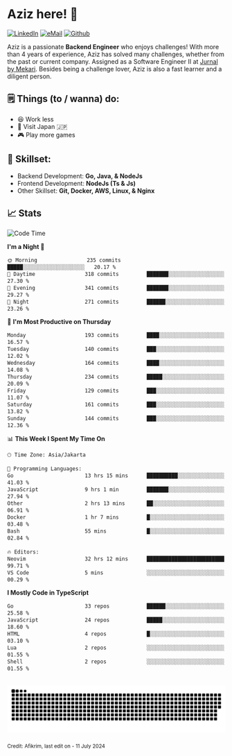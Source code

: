 # Aziz here! 👋

[![LinkedIn](https://img.shields.io/static/v1?message=afikrim&logo=linkedin&label=&color=0077B5&logoColor=white&labelColor=&style=for-the-badge)](https://www.linkedin.com/in/afikrim)
[![eMail](https://img.shields.io/static/v1?message=afikrim10@gmail.com&logo=gmail&label=&color=D14836&logoColor=white&labelColor=&style=for-the-badge)](mailto:afikrim10@gmail.com)
[![Github](https://komarev.com/ghpvc/?username=afikrim&label=Visitors&style=for-the-badge)](https://www.github.com/afikrim)

<!--Introduction-->
Aziz is a passionate **Backend Engineer** who enjoys challenges! With more than 4 years of experience, Aziz has solved many challenges, whether from the past or current company. Assigned as a Software Engineer II at [Jurnal by Mekari](https://jurnal.id). Besides being a challenge lover, Aziz is also a fast learner and a diligent person.

<!--Things TODO-->
## 🗒️ Things (to / wanna) do:

- 😆 Work less
- 🚀 Visit Japan 🇯🇵
- 🎮 Play more games

<!--Skillset-->
## 🏅 Skillset:

- Backend Development: **Go, Java, & NodeJs**
- Frontend Development: **NodeJs (Ts & Js)**
- Other Skillset: **Git, Docker, AWS, Linux, & Nginx**

## 📈 Stats  

<!--START_SECTION:waka-->
![Code Time](http://img.shields.io/badge/Code%20Time-1%2C782%20hrs%205%20mins-blue)

**I'm a Night 🦉** 

```text
🌞 Morning                235 commits         █████░░░░░░░░░░░░░░░░░░░░   20.17 % 
🌆 Daytime                318 commits         ███████░░░░░░░░░░░░░░░░░░   27.30 % 
🌃 Evening                341 commits         ███████░░░░░░░░░░░░░░░░░░   29.27 % 
🌙 Night                  271 commits         ██████░░░░░░░░░░░░░░░░░░░   23.26 % 
```
📅 **I'm Most Productive on Thursday** 

```text
Monday                   193 commits         ████░░░░░░░░░░░░░░░░░░░░░   16.57 % 
Tuesday                  140 commits         ███░░░░░░░░░░░░░░░░░░░░░░   12.02 % 
Wednesday                164 commits         ████░░░░░░░░░░░░░░░░░░░░░   14.08 % 
Thursday                 234 commits         █████░░░░░░░░░░░░░░░░░░░░   20.09 % 
Friday                   129 commits         ███░░░░░░░░░░░░░░░░░░░░░░   11.07 % 
Saturday                 161 commits         ███░░░░░░░░░░░░░░░░░░░░░░   13.82 % 
Sunday                   144 commits         ███░░░░░░░░░░░░░░░░░░░░░░   12.36 % 
```


📊 **This Week I Spent My Time On** 

```text
🕑︎ Time Zone: Asia/Jakarta

💬 Programming Languages: 
Go                       13 hrs 15 mins      ██████████░░░░░░░░░░░░░░░   41.03 % 
JavaScript               9 hrs 1 min         ███████░░░░░░░░░░░░░░░░░░   27.94 % 
Other                    2 hrs 13 mins       ██░░░░░░░░░░░░░░░░░░░░░░░   06.91 % 
Docker                   1 hr 7 mins         █░░░░░░░░░░░░░░░░░░░░░░░░   03.48 % 
Bash                     55 mins             █░░░░░░░░░░░░░░░░░░░░░░░░   02.84 % 

🔥 Editors: 
Neovim                   32 hrs 12 mins      █████████████████████████   99.71 % 
VS Code                  5 mins              ░░░░░░░░░░░░░░░░░░░░░░░░░   00.29 % 
```

**I Mostly Code in TypeScript** 

```text
Go                       33 repos            ██████░░░░░░░░░░░░░░░░░░░   25.58 % 
JavaScript               24 repos            █████░░░░░░░░░░░░░░░░░░░░   18.60 % 
HTML                     4 repos             █░░░░░░░░░░░░░░░░░░░░░░░░   03.10 % 
Lua                      2 repos             ░░░░░░░░░░░░░░░░░░░░░░░░░   01.55 % 
Shell                    2 repos             ░░░░░░░░░░░░░░░░░░░░░░░░░   01.55 % 
```




<!--END_SECTION:waka-->


<br clear="both">

<div align="center">
  <img src="https://raw.githubusercontent.com/afikrim/afikrim/output/snake.svg" alt="Snake animation" />
</div>


<sub>Credit: Afikrim, last edit on - 11 July 2024</sub>

